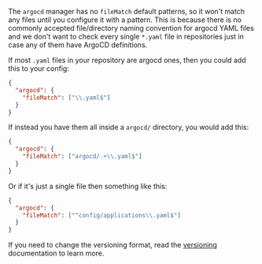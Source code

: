 The `argocd` manager has no `fileMatch` default patterns, so it won't match any files until you configure it with a pattern. This is because there is no commonly accepted file/directory naming convention for argocd YAML files and we don't want to check every single `*.yaml` file in repositories just in case any of them have ArgoCD definitions.

If most `.yaml` files in your repository are argocd ones, then you could add this to your config:

```json
{
  "argocd": {
    "fileMatch": ["\\.yaml$"]
  }
}
```

If instead you have them all inside a `argocd/` directory, you would add this:

```json
{
  "argocd": {
    "fileMatch": ["argocd/.+\\.yaml$"]
  }
}
```

Or if it's just a single file then something like this:

```json
{
  "argocd": {
    "fileMatch": ["^config/applications\\.yaml$"]
  }
}
```

If you need to change the versioning format, read the [versioning](https://docs.renovatebot.com/modules/versioning/) documentation to learn more.
